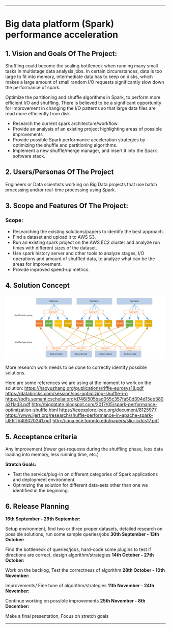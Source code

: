 ** **
# Big data platform (Spark) performance acceleration

## 1. Vision and Goals Of The Project: 

Shuffling could become the scaling bottleneck when running many small tasks in multistage data analysis jobs. In certain circumstances, data is too large to fit into memory, intermediate data has to keep on disks, which makes a large amount of small random I/O requests significantly slow down the performance of spark.


Optimize the partitioning and shuffle algorithms in Spark, to perform more efficient I/O and shuffling. There is believed to be a significant opportunity for improvement in changing the I/O patterns so that large data files are read more efficiently from disk.

* Research the current spark architecture/workflow
* Provide an analysis of an existing project highlighting areas of possible improvements
* Provide possible Spark performance acceleration strategies by optimizing the shuffle and partitioning algorithms.
* Implement a new shuffle/merge manager, and insert it into the Spark software stack.

## 2. Users/Personas Of The Project
Engineers or Data scientists working on Big Data projects that use batch processing and/or real-time processing using Spark. 

## 3. Scope and Features Of The Project:
### Scope:
* Researching the existing solutions/papers to identify the best approach.
* Find a dataset and upload it to AWS S3.
* Run an existing spark project on the AWS EC2 cluster and analyze run times with different sizes of the dataset.
* Use spark history server and other tools to analyze stages, I/O operations and amount of shuffled data, to analyze what can be the areas for improvement.
* Provide improved speed-up metrics.


## 4. Solution Concept

![image alt text](sparkArch.png)

More research work needs to be done to correctly identify possible solutions.

 Here are some references we are using at the moment to work on the solution:
https://haoyuzhang.org/publications/riffle-eurosys18.pdf
https://databricks.com/session/sos-optimizing-shuffle-i-o
https://pdfs.semanticscholar.org/d746/505bad055c357fa50d394d15eb380a3f1ad3.pdf
http://bigdatatn.blogspot.com/2017/05/spark-performance-optimization-shuffle.html
https://ieeexplore.ieee.org/document/8125977
https://www.ijert.org/research/shuffle-performance-in-apache-spark-IJERTV4IS020241.pdf
http://iqua.ece.toronto.edu/papers/sliu-icdcs17.pdf


## 5. Acceptance criteria
Any improvement (fewer get-requests during the shuffling phase, less data loading into memory, less running time, etc.)

 **Stretch Goals:**
* Test the service/plug-in on different categories of Spark applications and deployment environment.
* Optimizing the solution for different data-sets other than one we identified in the beginning.

## 6. Release Planning
**16th September - 29th September:** 

Setup environment, find two or three proper datasets, detailed research on possible solutions, run some sample queries/jobs
**30th September - 13th October:**

Find the bottleneck of queries/jobs, hard-code some plugins to test if directions are correct, design algorithm/strategies
**14th October - 27th October:**

Work on the backlog, Test the correctness of algorithm
**28th October - 10th November:**

Improvements/ Fine tune of algorithm/strategies
**11th November - 24th November:**

Continue working on possible improvements
**25th November - 8th December:**

Make a final presentation, Focus on stretch goals

** **
